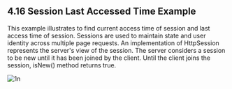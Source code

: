 
4.16 Session Last Accessed Time Example
---------------------------------------
This example illustrates to find current  access time of session  and last access time of session. Sessions are used to maintain state and user identity across multiple page requests. An implementation of HttpSession represents the server's view of the session. The server considers a session to be new until it has been joined by the client. Until the client joins the session, isNew() method returns true.

![1n](https://cloud.githubusercontent.com/assets/16952537/13332580/341e0896-dc5f-11e5-82ea-0ddceeb94816.png)

